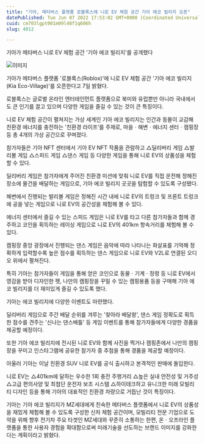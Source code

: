 ```yaml
---
title: "기아, 메타버스 플랫폼 로블록스에 니로 EV 체험 공간 기아 에코 빌리지 오픈"
datePublished: Tue Jun 07 2022 17:53:02 GMT+0000 (Coordinated Universal Time)
cuid: cm703lgpt001m09l48f1q606h
slug: 4012

---
```



기아가 메타버스 니로 EV 체험 공간 '기아 에코 빌리지'를 공개했다

![이미지](https://cdn.hashnode.com/res/hashnode/image/upload/v1739255125095/a9673d73-27e3-45a3-8957-672119117d7a.jpeg)

기아가 메타버스 플랫폼 '로블록스(Roblox)'에 니로 EV 체험 공간 '기아 에코 빌리지(Kia Eco-Village)'를 오픈한다고 7일 밝혔다.

로블록스는 글로벌 온라인 엔터테인먼트 플랫폼으로 북미와 유럽뿐만 아니라 국내에서도 큰 인기를 끌고 있으며 다양한 게임을 즐길 수 있는 것이 큰 특징이다.

니로 EV 체험 공간이 펼쳐지는 가상 세계인 기아 에코 빌리지는 인간과 동물이 교감해 친환경 에너지를 충전하는 '친환경 라이프'를 주제로, 마을ㆍ해변ㆍ에너지 센터ㆍ캠핑장 등 총 4개의 가상 공간으로 꾸며졌다.

참가자들은 기아 NFT 센터에서 기아 EV NFT 작품을 관람하고 △딜리버리 게임 △발리볼 게임 △스피드 게임 △댄스 게임 등 다양한 게임을 통해 니로 EV의 상품성을 체험할 수 있다.

딜리버리 게임은 참가자에게 주어진 친환경 미션에 맞춰 니로 EV를 직접 운전해 정해진 장소에 물건을 배달하는 게임으로, 기아 에코 빌리지 곳곳을 탐험할 수 있도록 구성됐다.

해변에서 진행되는 발리볼 게임은 정해진 시간 내에 니로 EV의 트렁크 및 프론트 트렁크에 공을 넣는 게임으로 니로 EV의 공간성을 체험해 볼 수 있다.

에너지 센터에서 즐길 수 있는 스피드 게임은 니로 EV를 타고 다른 참가자들과 함께 경주하고 코인을 획득하는 레이싱 게임으로 니로 EV의 401km 항속거리를 체험해 볼 수 있다.

캠핑장 중앙 광장에서 진행되는 댄스 게임은 음악에 따라 나타나는 화살표를 기억해 정확하게 입력할수록 높은 점수를 획득하는 댄스 게임으로 니로 EV와 V2L로 연결된 오디오 위에서 펼쳐진다.

특히 기아는 참가자들이 게임을 통해 얻은 코인으로 동물ㆍ기계ㆍ정령 등 니로 EV에서 영감을 받아 디자인한 펫, 나만의 캠핑장을 꾸밀 수 있는 캠핑용품 등을 구매해 기아 에코 빌리지를 더 재미있게 즐길 수 있도록 했다.

기아는 에코 빌리지에 다양한 이벤트도 마련했다.

딜리버리 게임으로 주간 배달 순위를 겨루는 '찾아라 배달왕', 댄스 게임 정확도로 획득한 점수를 견주는 '신나는 댄스배틀' 등 게임 이벤트를 통해 참가자들에게 다양한 경품을 제공할 예정이다.

또한 기아 에코 빌리지에 전시된 니로 EV와 함께 사진을 찍거나 캠핑존에서 나만의 캠핑장을 꾸미고 인스타그램에 공유한 참가자 중 추첨을 통해 경품을 제공할 예정이다.

아울러 기아는 이날 친환경 SUV 니로 EV를 공식 출시하고 본격적인 판매에 돌입한다.

니로 EV는 △401km에 달하는 우수한 1회 충전 주행거리 △높은 실내 안전성 및 거주성 △고급 편의사양 및 최첨단 운전자 보조 시스템 △하이테크하고 유니크한 미래 모빌리티 디자인 등을 통해 기아의 대표적인 친환경 차량으로 거듭난 것이 특징이다.

기아는 기아 에코 빌리지가 MZ세대에게 친숙한 메타버스 플랫폼에서 니로 EV의 상품성을 재밌게 체험해 볼 수 있도록 구성한 신차 체험 공간이며, 모빌리티 전문 기업으로 도약을 위해 향후 전기차 주요 타겟인 MZ세대와 꾸준히 소통하는 한편, 온ㆍ오프라인 플랫폼을 통한 사용자 경험을 확대함으로써 미래기술을 선도하는 브랜드 이미지를 강화한다는 계획이라고 밝혔다.